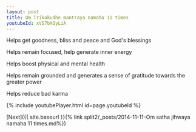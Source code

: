 ```yaml
---
layout: post
title: Om Trikakudhe mantraya namaha 11 times
youtubeId: xVS7bXOyLiA
---
```

 
 
Helps get goodness, bliss and peace and God's blessings
 
Helps remain focused, help generate inner energy 
 
Helps boost physical and mental health 
 
Helps remain grounded and generates a sense of gratitude towards the greater power 
 
Helps reduce bad karma
 
 
 
 


{% include youtubePlayer.html id=page.youtubeId %}
 
[Next]({{ site.baseurl }}{% link  split2/_posts/2014-11-11-Om satha jihwaya namaha 11 times.md%})
 
